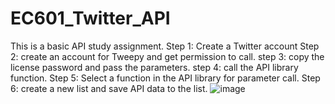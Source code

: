 # EC601_Twitter_API
This is a basic API study assignment.
Step 1: Create a Twitter account
Step 2: create an account for Tweepy and get permission to call.
step 3: copy the license password and pass the parameters.
step 4: call the API library function.
Step 5: Select a function in the API library for parameter call.
Step 6: create a new list and save API data to the list.
![image](https://user-images.githubusercontent.com/90437122/134824809-14bce1a2-6e15-4bd0-9930-80352f871057.png)
